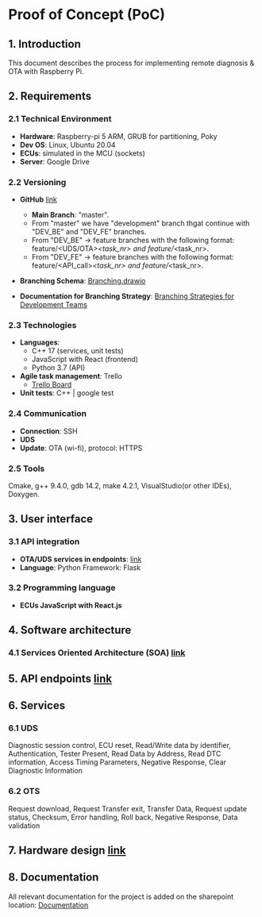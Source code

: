 # Proof of Concept (PoC)

## 1. Introduction

This document describes the process for implementing remote diagnosis & OTA with Raspberry Pi.

## 2. Requirements

### 2.1 Technical Environment

- **Hardware**: Raspberry-pi 5 ARM, GRUB for partitioning, Poky
- **Dev OS**: Linux, Ubuntu 20.04
- **ECUs**: simulated in the MCU (sockets)
- **Server**: Google Drive

### 2.2 Versioning

- **GitHub** [link](https://github.com/GheorgheStefanIonut/PoC)
  - **Main Branch**: "master".
  - From "master" we have "development" branch thgat continue with  "DEV_BE" and "DEV_FE" branches.
  - From "DEV_BE" -> feature branches with the following format: feature/<UDS/OTA>_<task_nr> and feature/<UTEST>_<task_nr>.
  - From "DEV_FE" -> feature branches with the following format: feature/<API_call>_<task_nr> and feature/<TEST>_<task_nr>.

- **Branching Schema**: [Branching.drawio](https://app.diagrams.net/#G1mUuN_Tui5mvncnqzlkc9_9VdUXv34oN1#%7B%22pageId%22%3A%22Y1Fage62GiYIG0lpVpXi%22%7D)
- **Documentation for Branching Strategy**: [Branching Strategies for Development Teams](https://connect2grp.medium.com/branching-strategies-for-the-development-teams-95cafd7806c4)

### 2.3 Technologies

- **Languages**:
  - C++ 17 (services, unit tests)
  - JavaScript with React (frontend)
  - Python 3.7 (API)
- **Agile task management**: Trello
  - [Trello Board](https://trello.com/b/zgVJUP5l/poc)
- **Unit tests**: C++ | google test

### 2.4 Communication

- **Connection**: SSH
- **UDS**
- **Update**: OTA (wi-fi), protocol: HTTPS

### 2.5 Tools

Cmake, g++ 9.4.0, gdb 14.2, make 4.2.1, VisualStudio(or other IDEs), Doxygen.

## 3. User interface

### 3.1 API integration

- **OTA/UDS services in endpoints**: [link](https://drive.google.com/file/d/1dZRY9zdOW0Nr5zMv6tEKj2o_tyujudeV/view?usp=sharing)
- **Language**: Python Framework: Flask

### 3.2 Programming language

- **ECUs JavaScript with React.js**

## 4. Software architecture

### 4.1 Services Oriented Architecture (SOA) [link](https://docs.google.com/document/d/1E4xT5WU4ZHL9182GUKhBbhXgD7vMkHU16Dhb_u7bc2Q/edit)

## 5. API endpoints [link](https://docs.google.com/document/d/1xtzPtvo80uxm8mtJV7xgt_EGn7DZCeYMmVLdpTMZlMc/edit)

## 6. Services 

### 6.1 UDS 

Diagnostic session control, ECU reset, Read/Write data by identifier, Authentication, Tester Present, Read Data by Address, Read DTC information, Access Timing Parameters, Negative Response, Clear Diagnostic Information

### 6.2 OTS 

Request download, Request Transfer exit, Transfer Data, Request update status, Checksum, Error handling, Roll back, Negative Response, Data validation

## 7. Hardware design [link](https://app.diagrams.net/#G1pLkDS_JuORKLck-IC-tuyhHPmMGYls3Z#%7B%22pageId%22%3A%22Tmk5czbL90FaX_LbBNeC%22%7D)

## 8. Documentation

All relevant documentation for the project is added on the sharepoint location: [Documentation](https://drive.google.com/drive/folders/1L6onHStktkrQ_jpqi3EpsY5z0OOdmlnY)